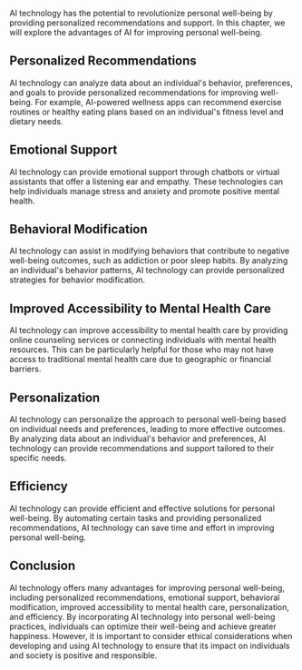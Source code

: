 
AI technology has the potential to revolutionize personal well-being by providing personalized recommendations and support. In this chapter, we will explore the advantages of AI for improving personal well-being.

Personalized Recommendations
----------------------------

AI technology can analyze data about an individual's behavior, preferences, and goals to provide personalized recommendations for improving well-being. For example, AI-powered wellness apps can recommend exercise routines or healthy eating plans based on an individual's fitness level and dietary needs.

Emotional Support
-----------------

AI technology can provide emotional support through chatbots or virtual assistants that offer a listening ear and empathy. These technologies can help individuals manage stress and anxiety and promote positive mental health.

Behavioral Modification
-----------------------

AI technology can assist in modifying behaviors that contribute to negative well-being outcomes, such as addiction or poor sleep habits. By analyzing an individual's behavior patterns, AI technology can provide personalized strategies for behavior modification.

Improved Accessibility to Mental Health Care
--------------------------------------------

AI technology can improve accessibility to mental health care by providing online counseling services or connecting individuals with mental health resources. This can be particularly helpful for those who may not have access to traditional mental health care due to geographic or financial barriers.

Personalization
---------------

AI technology can personalize the approach to personal well-being based on individual needs and preferences, leading to more effective outcomes. By analyzing data about an individual's behavior and preferences, AI technology can provide recommendations and support tailored to their specific needs.

Efficiency
----------

AI technology can provide efficient and effective solutions for personal well-being. By automating certain tasks and providing personalized recommendations, AI technology can save time and effort in improving personal well-being.

Conclusion
----------

AI technology offers many advantages for improving personal well-being, including personalized recommendations, emotional support, behavioral modification, improved accessibility to mental health care, personalization, and efficiency. By incorporating AI technology into personal well-being practices, individuals can optimize their well-being and achieve greater happiness. However, it is important to consider ethical considerations when developing and using AI technology to ensure that its impact on individuals and society is positive and responsible.
